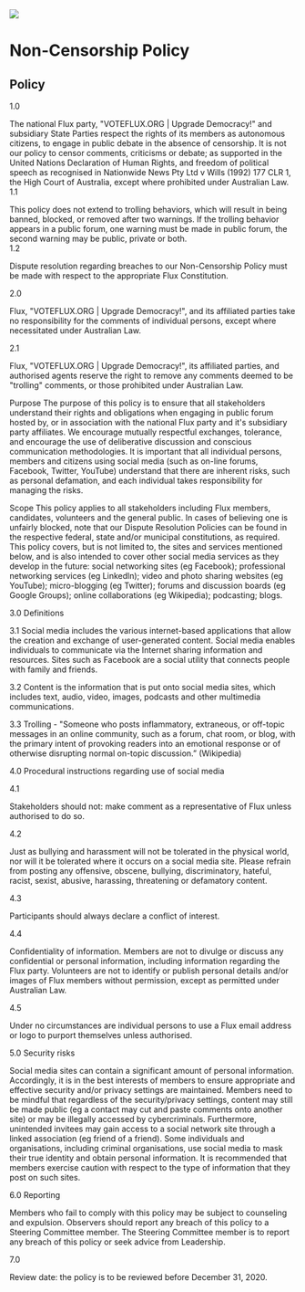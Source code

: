 
<img src="../Flux_Icon_Colour55.png" />

# Non-Censorship Policy 

## Policy
1.0

The national Flux party, "VOTEFLUX.ORG | Upgrade Democracy!" and subsidiary State Parties respect the rights of its members as autonomous citizens, to engage in public debate in the absence of censorship. It is not our policy to censor comments, criticisms or debate; as supported in the United Nations Declaration of Human Rights, and freedom of political speech as recognised in Nationwide News Pty Ltd v Wills (1992) 177 CLR 1, the High Court of Australia, except where prohibited under Australian Law. 
1.1

This policy does not extend to trolling behaviors, which will result in being banned, blocked, or removed after two warnings.  If the trolling behavior appears in a public forum, one warning must be made in public forum, the second warning may be public, private or both.  
1.2 

Dispute resolution regarding breaches to our Non-Censorship Policy must be made with respect to the appropriate Flux Constitution.

2.0

Flux, "VOTEFLUX.ORG | Upgrade Democracy!", and its affiliated parties take no responsibility for the comments of individual persons, except where necessitated under Australian Law. 

2.1 

Flux, "VOTEFLUX.ORG | Upgrade Democracy!", its affiliated parties, and authorised agents reserve the right to remove any comments deemed to be "trolling" comments, or those prohibited under Australian Law.

Purpose 
The purpose of this policy is to ensure that all stakeholders understand their rights and obligations when engaging in public forum hosted by, or in association with the national Flux party and it's subsidiary party affiliates. We encourage mutually respectful exchanges, tolerance, and encourage the use of deliberative discussion and conscious communication methodologies.  It is important that all individual persons, members and citizens using social media (such as on-line forums, Facebook, Twitter, YouTube) understand that there are inherent risks, such as personal defamation, and each individual takes responsibility for managing the risks. 

Scope 
This policy applies to all stakeholders including Flux members, candidates, volunteers and the general public. In cases of believing one is unfairly blocked, note that our Dispute Resolution Policies can be found in the respective federal, state and/or municipal constitutions, as required. This policy covers, but is not limited to, the sites and services mentioned below, and is also intended to cover other social media services as they develop in the future:  social networking sites (eg Facebook); professional networking services (eg Linkedln); video and photo sharing websites (eg YouTube); micro-blogging (eg Twitter); forums and discussion boards (eg Google Groups); online collaborations (eg Wikipedia); podcasting; blogs. 

3.0  Definitions 

3.1 Social media includes the various internet-based applications that allow the creation and exchange of user-generated content. Social media enables individuals to communicate via the Internet sharing information and resources. Sites such as Facebook are a social utility that connects people with family and friends. 

3.2 Content is the information that is put onto social media sites, which includes text, audio, video, images, podcasts and other multimedia communications. 

3.3 Trolling - "Someone who posts inflammatory, extraneous, or off-topic messages in an online community, such as a forum, chat room, or blog, with the primary intent of provoking readers into an emotional response or of otherwise disrupting normal on-topic discussion.” (Wikipedia)

4.0  Procedural instructions regarding use of social media 

4.1 

Stakeholders should not: make comment as a representative of Flux unless authorised to do so. 

4.2 

Just as bullying and harassment will not be tolerated in the physical world, nor will it be tolerated where it occurs on a social media site. Please refrain from posting any offensive, obscene, bullying, discriminatory, hateful, racist, sexist, abusive, harassing, threatening or defamatory content. 

4.3 

Participants should always declare a conflict of interest. 

4.4 

Confidentiality of information. 
Members  are not to divulge or discuss any confidential or personal information, including information regarding the Flux party. Volunteers are not to identify or publish personal details and/or images of Flux members without permission, except as permitted under Australian Law.  

4.5 

Under no circumstances are individual persons to use a Flux email address or logo to purport themselves unless authorised.
 

5.0  Security risks 

Social media sites can contain a significant amount of personal information. Accordingly, it is in the best interests of members to ensure appropriate and effective security and/or privacy settings are maintained. Members need to be mindful that regardless of the security/privacy settings, content may still be made public (eg a contact may cut and paste comments onto another site) or may be illegally accessed by cybercriminals. Furthermore, unintended invitees may gain access to a social network site through a linked association (eg friend of a friend). Some individuals and organisations, including criminal organisations, use social media to mask their true identity and obtain personal information. It is recommended that members exercise caution with respect to the type of information that they post on such sites. 

6.0  Reporting 

Members who fail to comply with this policy may be subject to counseling and expulsion. Observers should report any breach of this policy to a Steering Committee member. The Steering Committee member is to report any breach of this policy or seek advice from Leadership. 

7.0  

Review date: the policy is to be reviewed before December 31, 2020.

